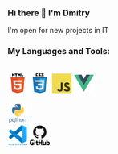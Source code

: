 ### Hi there 👋 I'm Dmitry


I'm open for new projects in IT

### My Languages and Tools:
<br>
<div style:{display:flex}>
  <img src="https://github.com/devicons/devicon/blob/master/icons/html5/html5-original-wordmark.svg" width="40" height="40"> 
  <img src="https://github.com/devicons/devicon/blob/master/icons/css3/css3-original-wordmark.svg" width="40" height="40"> 
  <img src="https://github.com/devicons/devicon/blob/master/icons/javascript/javascript-original.svg" width="40" height="40">
  <img src="https://github.com/devicons/devicon/blob/master/icons/vuejs/vuejs-original.svg" width="40" height="40">
</div>
<br>
<img src="https://github.com/devicons/devicon/blob/master/icons/python/python-original-wordmark.svg" width="40" height="40">
<div style:{display:flex}>
  <img src="https://github.com/devicons/devicon/blob/master/icons/vscode/vscode-original-wordmark.svg" width="40" height="40"> 
  <img src="https://github.com/devicons/devicon/blob/master/icons/github/github-original-wordmark.svg" width="40" height="40"> 
</div>
